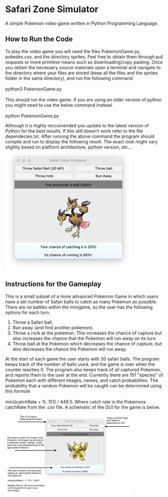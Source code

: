 # Safari Zone Simulator

A simple Pokemon video game written in Python Programming Language.

## How to Run the Code
To play the video game you will need the files PokemonGame.py, pokedex.csv, and the directory sprites. Feel free to obtain them through pull requests or more primitive means such as downloading/copy pasting. Once you obtain the necessary source materials open a terminal and navigate to the directory where your files are stored (keep all the files and the sprites folder in the same directory), and run the following command<br>
<br>python3 PokemonGame.py <br><br>
This should run the video game. If you are using an older version of python you might need to use the below command instead.
<br><br>python PokemonGame.py

Although it is highly reccomended you update to the latest version of Python for the best results. If this still doesn’t work refer to the file dependecies.txt. After running the above command the program should compile and run to display the following result. The exact look might vary slightly based on platform architecture, python version, etc…
<img src="images/SafariZoneSimulator.png" alt="Safari Zone Simulator" width="400">
## Instructions for the Gameplay
This is a small subset of a more advanced Pokemon Game in which users have a set number of Safari balls to catch as many Pokemon as possible. There are no battles within the minigame, so the user has the following options for each turn.

1. Throw a Safari ball.
2. Run away (and find another pokemon).
3. Throw a rock at the pokemon. This increases the chance of capture but also increases the chance that the Pokemon will run away on its turn.
4. Throw bait at the Pokemon which decreases the chance of capture, but also decreases the chance the Pokemon will run away.

At the start of each game the user starts with 30 safari balls. The program keeps track of the number of balls used, and the game is over when the counter reaches 0.
The program also keeps track of all captured Pokemon, and reports them to the user at the end. Currently there are 151 "species" of Pokemon each with different images, names, and catch probabilities.
The probability that a random Pokemon will be caught can be determined using this formula<br><br>
min((catchRate + 1), 151) / 449.5. Where catch rate is the Pokemons catchRate from the .csv file. A schematic of the GUI for the game is below.
<img src="images/schematic.png" alt="Schematic" width="400">
